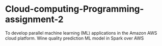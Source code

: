 # Cloud-computing-Programming-assignment-2
To develop parallel machine learning (ML) applications in the Amazon AWS cloud platform.
Wine quality prediction ML model in Spark over AWS
